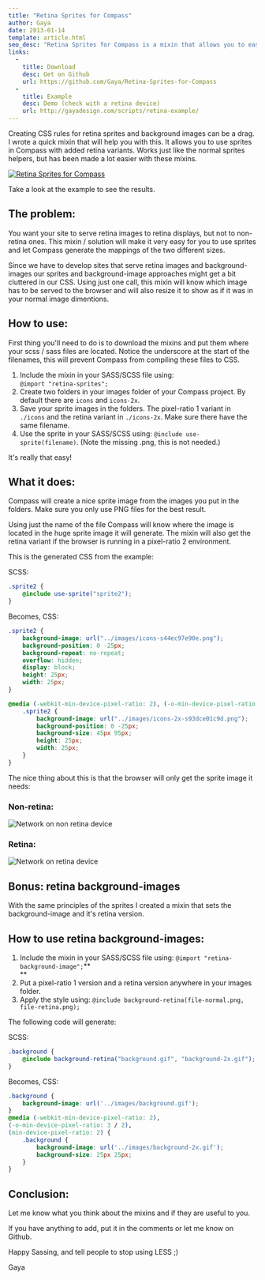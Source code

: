 ```yaml
---
title: "Retina Sprites for Compass"
author: Gaya
date: 2013-01-14
template: article.html
seo_desc: "Retina Sprites for Compass is a mixin that allows you to easily add retina content to your CSS using sprites! No more hassle and no more calculating positions."
links:
  -
    title: Download
    desc: Get on Github
    url: https://github.com/Gaya/Retina-Sprites-for-Compass
  -
    title: Example
    desc: Demo (check with a retina device)
    url: http://gayadesign.com/scripts/retina-example/
---
```

Creating CSS rules for retina sprites and background images can be a drag. I wrote a quick mixin that will help you with this. It allows you to use sprites in Compass with added retina variants. Works just like the normal sprites helpers, but has been made a lot easier with these mixins.

[![](/articles/retina-sprites-for-compass/post-image.jpg "Retina Sprites for Compass")](/articles/retina-sprites-for-compass/)

<span class="more"></span>

Take a look at the example to see the results.

The problem:
------------

You want your site to serve retina images to retina displays, but not to non-retina ones. This mixin / solution will make it very easy for you to use sprites and let Compass generate the mappings of the two different sizes.

Since we have to develop sites that serve retina images and background-images our sprites and background-image approaches might get a bit cluttered in our CSS. Using just one call, this mixin will know which image has to be served to the browser and will also resize it to show as if it was in your normal image dimentions.

How to use:
-----------

First thing you'll need to do is to download the mixins and put them where your scss / sass files are located. Notice the underscore at the start of the filenames, this will prevent Compass from compiling these files to CSS.

1. Include the mixin in your SASS/SCSS file using:  
 `@import "retina-sprites";`
2. Create two folders in your images folder of your Compass project. By default there are `icons` and `icons-2x`.
3. Save your sprite images in the folders. The pixel-ratio 1 variant in `./icons` and the retina variant in `./icons-2x`. Make sure there have the same filename.
4. Use the sprite in your SASS/SCSS using: `@include use-sprite(filename)`. (Note the missing .png, this is not needed.)

It's really that easy!

What it does:
-------------

Compass will create a nice sprite image from the images you put in the folders. Make sure you only use PNG files for the best result.

Using just the name of the file Compass will know where the image is located in the huge sprite image it will generate. The mixin will also get the retina variant if the browser is running in a pixel-ratio 2 environment.

This is the generated CSS from the example:

SCSS:  
 
```scss
.sprite2 {
    @include use-sprite("sprite2");
}
```


Becomes, CSS:


```css
.sprite2 {
    background-image: url("../images/icons-s44ec97e90e.png");
    background-position: 0 -25px;
    background-repeat: no-repeat;
    overflow: hidden;
    display: block;
    height: 25px;
    width: 25px;
}

@media (-webkit-min-device-pixel-ratio: 2), (-o-min-device-pixel-ratio: 3 / 2), (min-device-pixel-ratio: 2) {
    .sprite2 {
        background-image: url("../images/icons-2x-s93dce01c9d.png");
        background-position: 0 -25px;
        background-size: 45px 95px;
        height: 25px;
        width: 25px;
    }
}
```


The nice thing about this is that the browser will only get the sprite image it needs:

### Non-retina:

![Network on non retina device](/articles/retina-sprites-for-compass/network-non-retina.jpg "Network on non retina device")

### **Retina:**

![Network on retina device](/articles/retina-sprites-for-compass/network-retina.jpg "Network on retina device")

Bonus: retina background-images
-------------------------------

With the same principles of the sprites I created a mixin that sets the background-image and it's retina version.

How to use retina background-images:
------------------------------------

1. Include the mixin in your SASS/SCSS file using: `@import "retina-background-image";`**  
**
2. Put a pixel-ratio 1 version and a retina version anywhere in your images folder.
3. Apply the style using: `@include background-retina(file-normal.png, file-retina.png);`

The following code will generate:

SCSS:


```scss
.background {
    @include background-retina("background.gif", "background-2x.gif");
}
```


Becomes, CSS:


```css
.background {
    background-image: url('../images/background.gif');
}
@media (-webkit-min-device-pixel-ratio: 2),
(-o-min-device-pixel-ratio: 3 / 2),
(min-device-pixel-ratio: 2) {
    .background {
        background-image: url('../images/background-2x.gif');
        background-size: 25px 25px;
    }
}
```


Conclusion:
-----------

Let me know what you think about the mixins and if they are useful to you.

If you have anything to add, put it in the comments or let me know on Github.

Happy Sassing, and tell people to stop using LESS ;)

Gaya